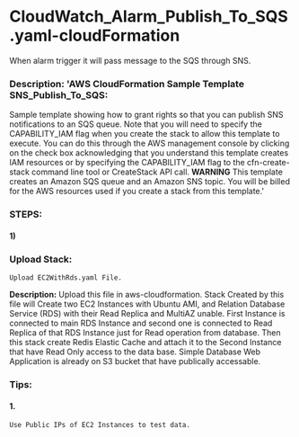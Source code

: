 # CloudWatch_Alarm_Publish_To_SQS.yaml-cloudFormation
When alarm trigger it will pass message to the SQS through SNS. 
### Description: 'AWS CloudFormation Sample Template SNS_Publish_To_SQS:
  Sample template showing how to grant rights so that you can publish SNS notifications
  to an SQS queue. Note that you will need to specify the CAPABILITY_IAM flag when
  you create the stack to allow this template to execute. You can do this through
  the AWS management console by clicking on the check box acknowledging that you understand
  this template creates IAM resources or by specifying the CAPABILITY_IAM flag to
  the cfn-create-stack command line tool or CreateStack API call. **WARNING** This
  template creates an Amazon SQS queue and an Amazon SNS topic. You will be billed
  for the AWS resources used if you create a stack from this template.'
  
### STEPS:
#### 1) 
  
  
### Upload Stack:
~~~
Upload EC2WithRds.yaml File.
~~~

**Description:**
Upload this file in aws-cloudformation. Stack Created by this file will Create two EC2 Instances with Ubuntu AMI, and Relation Database Service (RDS) with their Read Replica and MultiAZ unable. First Instance is connected to main RDS Instance and second one is connected to Read Replica of that RDS Instance just for Read operation from database. Then this stack create Redis Elastic Cache and attach it to the Second Instance that have Read Only access to the data base. Simple Database Web Application is already on S3 bucket that have publically accessable.    




### Tips:
#### 1.
~~~
Use Public IPs of EC2 Instances to test data. 
~~~
  
